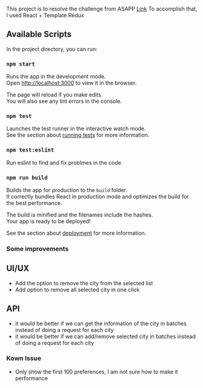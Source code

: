 This project is to resolve the challenge from ASAPP [Link](https://t.lever-analytics.com/email-link?dest=https%3A%2F%2Fdocs.google.com%2Fdocument%2Fd%2F1nmz8BuMGjVU1YwsQhjHYZCsg-By_6DVFwKLpclWAgsA%2Fedit%3Fts%3D5e384dc1%23heading%3Dh.89vf84rtv8zr&eid=b07ff87d-76af-47a5-be01-704bdb85f40a&idx=1&token=6B_kfT68W8Q_bwFx42hYSyxhCLc)
To accomplish that, I used React + Template Redux

## Available Scripts

In the project directory, you can run:

### `npm start`

Runs the app in the development mode.<br />
Open [http://localhost:3000](http://localhost:3000) to view it in the browser.

The page will reload if you make edits.<br />
You will also see any lint errors in the console.

### `npm test`

Launches the test runner in the interactive watch mode.<br />
See the section about [running tests](https://facebook.github.io/create-react-app/docs/running-tests) for more information.

### `npm test:eslint`

Run eslint to find and fix problmes in the code

### `npm run build`

Builds the app for production to the `build` folder.<br />
It correctly bundles React in production mode and optimizes the build for the best performance.

The build is minified and the filenames include the hashes.<br />
Your app is ready to be deployed!

See the section about [deployment](https://facebook.github.io/create-react-app/docs/deployment) for more information.

### Some improvements

## UI/UX

- Add the option to remove the city from the selected list
- Add option to remove all selected city in one click

## API

- it would be better if we can get the information of the city in batches instead of doing a request for each city
- it would be better if we can add/remove selected city in batches instead of doing a request for each city

### Kown Issue

- Only show the first 100 preferences, I am not sure how to make it performance 